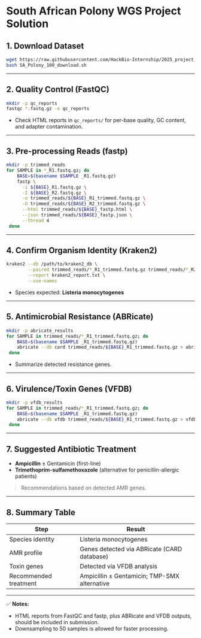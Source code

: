 # South African Polony WGS Project Solution

## 1. Download Dataset

```bash
wget https://raw.githubusercontent.com/HackBio-Internship/2025_project_collection/refs/heads/main/SA_Polony_100_download.sh
bash SA_Polony_100_download.sh
```

---

## 2. Quality Control (FastQC)

```bash
mkdir -p qc_reports
fastqc *.fastq.gz -o qc_reports
```

- Check HTML reports in `qc_reports/` for per-base quality, GC content, and adapter contamination.

---

## 3. Pre-processing Reads (fastp)

```bash
mkdir -p trimmed_reads
for SAMPLE in *_R1.fastq.gz; do
    BASE=$(basename $SAMPLE _R1.fastq.gz)
    fastp \
      -i ${BASE}_R1.fastq.gz \
      -I ${BASE}_R2.fastq.gz \
      -o trimmed_reads/${BASE}_R1_trimmed.fastq.gz \
      -O trimmed_reads/${BASE}_R2_trimmed.fastq.gz \
      --html trimmed_reads/${BASE}_fastp.html \
      --json trimmed_reads/${BASE}_fastp.json \
      --thread 4
 done
```

---

## 4. Confirm Organism Identity (Kraken2)

```bash
kraken2 --db /path/to/kraken2_db \
        --paired trimmed_reads/*_R1_trimmed.fastq.gz trimmed_reads/*_R2_trimmed.fastq.gz \
        --report kraken2_report.txt \
        --use-names
```

- Species expected: **Listeria monocytogenes**

---

## 5. Antimicrobial Resistance (ABRicate)

```bash
mkdir -p abricate_results
for SAMPLE in trimmed_reads/*_R1_trimmed.fastq.gz; do
    BASE=$(basename $SAMPLE _R1_trimmed.fastq.gz)
    abricate --db card trimmed_reads/${BASE}_R1_trimmed.fastq.gz > abricate_results/${BASE}_AMR.txt
 done
```

- Summarize detected resistance genes.

---

## 6. Virulence/Toxin Genes (VFDB)

```bash
mkdir -p vfdb_results
for SAMPLE in trimmed_reads/*_R1_trimmed.fastq.gz; do
    BASE=$(basename $SAMPLE _R1_trimmed.fastq.gz)
    abricate --db vfdb trimmed_reads/${BASE}_R1_trimmed.fastq.gz > vfdb_results/${BASE}_virulence.txt
 done
```

---

## 7. Suggested Antibiotic Treatment

- **Ampicillin** ± Gentamicin (first-line)
- **Trimethoprim-sulfamethoxazole** (alternative for penicillin-allergic patients)

> Recommendations based on detected AMR genes.

---

## 8. Summary Table

| Step | Result |
|------|--------|
| Species identity | Listeria monocytogenes |
| AMR profile | Genes detected via ABRicate (CARD database) |
| Toxin genes | Detected via VFDB analysis |
| Recommended treatment | Ampicillin ± Gentamicin; TMP-SMX alternative |

---

✅ **Notes:**
- HTML reports from FastQC and fastp, plus ABRicate and VFDB outputs, should be included in submission.
- Downsampling to 50 samples is allowed for faster processing.


